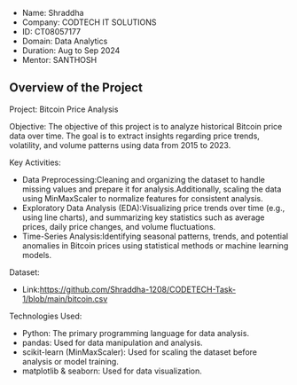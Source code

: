 - Name: Shraddha
- Company: CODTECH IT SOLUTIONS
- ID: CT08057177
- Domain: Data Analytics
- Duration: Aug to Sep 2024
- Mentor: SANTHOSH

Overview of the Project
------------------------
Project: Bitcoin Price Analysis

Objective:
The objective of this project is to analyze historical Bitcoin price data over time. The goal is to extract insights regarding price trends, volatility, and volume patterns using data from 2015 to 2023.

Key Activities:
- Data Preprocessing:Cleaning and organizing the dataset to handle missing values and prepare it for analysis.Additionally, scaling the data using MinMaxScaler to normalize features for consistent analysis.
- Exploratory Data Analysis (EDA):Visualizing price trends over time (e.g., using line charts), and summarizing key statistics such as average prices, daily price changes, and volume fluctuations.
- Time-Series Analysis:Identifying seasonal patterns, trends, and potential anomalies in Bitcoin prices using statistical methods or machine learning models.

Dataset:
- Link:https://github.com/Shraddha-1208/CODETECH-Task-1/blob/main/bitcoin.csv

Technologies Used:
- Python: The primary programming language for data analysis.
- pandas: Used for data manipulation and analysis.
- scikit-learn (MinMaxScaler): Used for scaling the dataset before analysis or model training.
- matplotlib & seaborn: Used for data visualization.
